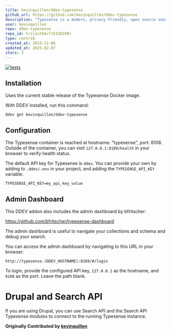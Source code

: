 ```yaml
---
title: kevinquillen/ddev-typesense
github_url: https://github.com/kevinquillen/ddev-typesense
description: "Typesense is a modern, privacy-friendly, open source search engine meticulously engineered for performance & ease-of-use. This is an add on for DDEV so you can run and develop integrations for Typesense locally."
user: kevinquillen
repo: ddev-typesense
repo_id: %!s(int64=715328290)
type: contrib
created_at: 2023-11-06
updated_at: 2025-02-07
stars: 3
---
```


[![tests](https://github.com/kevinquillen/ddev-typesense/actions/workflows/tests.yml/badge.svg)](https://github.com/kevinquillen/ddev-typesense/actions/workflows/tests.yml)

## Installation

Uses the current stable release of the Typesense Docker image.

With DDEV installed, run this command:

`ddev get kevinquillen/ddev-typesense`

## Configuration

The Typesense container is reached at hostname: "typesense", port: 8108. Outside of the container, you can visit `127.0.0.1:8109/health` in your browser to verify health status.

The default API key for Typesense is `ddev`. You can provide your own by adding to `.ddev/.env` in your project, and adding the `TYPESENSE_API_KEY` variable:

`TYPESENSE_API_KEY=my_api_key_value`

## Admin Dashboard

This DDEV addon also includes the admin dashboard by bfritscher:

https://github.com/bfritscher/typesense-dashboard

The admin dashboard is useful to navigate your collections and schema and debug your search.

You can access the admin dashboard by navigating to this URL in your browser:

`http://typesense.(DDEV_HOSTNAME):8109/#/login`

To login, provide the configured API key, `127.0.0.1` as the hostname, and `8108` as the port. Leave the path blank.

# Drupal and Search API

If you are using Drupal, you can use Search API and the Search API Typesense modules to connect to the running Typesense instance.

**Originally Contributed by [kevinquillen](https://github.com/kevinquillen)**
